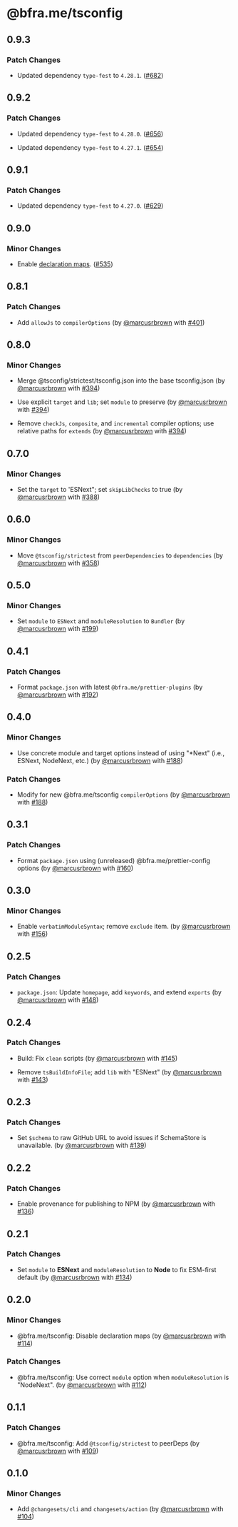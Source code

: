 # @bfra.me/tsconfig

## 0.9.3
### Patch Changes


- Updated dependency `type-fest` to `4.28.1`. ([#682](https://github.com/bfra-me/works/pull/682))

## 0.9.2
### Patch Changes


- Updated dependency `type-fest` to `4.28.0`. ([#656](https://github.com/bfra-me/works/pull/656))


- Updated dependency `type-fest` to `4.27.1`. ([#654](https://github.com/bfra-me/works/pull/654))

## 0.9.1
### Patch Changes


- Updated dependency `type-fest` to `4.27.0`. ([#629](https://github.com/bfra-me/works/pull/629))

## 0.9.0
### Minor Changes


- Enable [declaration maps](https://www.typescriptlang.org/tsconfig/#declarationMap). ([#535](https://github.com/bfra-me/works/pull/535))

## 0.8.1
### Patch Changes



- Add `allowJs` to `compilerOptions` (by [@marcusrbrown](https://github.com/marcusrbrown) with [#401](https://github.com/bfra-me/works/pull/401))

## 0.8.0
### Minor Changes



- Merge @tsconfig/strictest/tsconfig.json into the base tsconfig.json (by [@marcusrbrown](https://github.com/marcusrbrown) with [#394](https://github.com/bfra-me/works/pull/394))


- Use explicit `target` and `lib`; set `module` to preserve (by [@marcusrbrown](https://github.com/marcusrbrown) with [#394](https://github.com/bfra-me/works/pull/394))


- Remove `checkJs`, `composite`, and `incremental` compiler options; use relative paths for `extends` (by [@marcusrbrown](https://github.com/marcusrbrown) with [#394](https://github.com/bfra-me/works/pull/394))

## 0.7.0
### Minor Changes



- Set the `target` to 'ESNext"; set `skipLibChecks` to true (by [@marcusrbrown](https://github.com/marcusrbrown) with [#388](https://github.com/bfra-me/works/pull/388))

## 0.6.0
### Minor Changes



- Move `@tsconfig/strictest` from `peerDependencies` to `dependencies` (by [@marcusrbrown](https://github.com/marcusrbrown) with [#358](https://github.com/bfra-me/works/pull/358))

## 0.5.0

### Minor Changes

- Set `module` to `ESNext` and `moduleResolution` to `Bundler` (by [@marcusrbrown](https://github.com/marcusrbrown) with [#199](https://github.com/bfra-me/works/pull/199))

## 0.4.1

### Patch Changes

- Format `package.json` with latest `@bfra.me/prettier-plugins` (by [@marcusrbrown](https://github.com/marcusrbrown) with [#192](https://github.com/bfra-me/works/pull/192))

## 0.4.0

### Minor Changes

- Use concrete module and target options instead of using "\*Next" (i.e., ESNext, NodeNext, etc.) (by [@marcusrbrown](https://github.com/marcusrbrown) with [#188](https://github.com/bfra-me/works/pull/188))

### Patch Changes

- Modify for new @bfra.me/tsconfig `compilerOptions` (by [@marcusrbrown](https://github.com/marcusrbrown) with [#188](https://github.com/bfra-me/works/pull/188))

## 0.3.1

### Patch Changes

- Format `package.json` using (unreleased) @bfra.me/prettier-config options (by [@marcusrbrown](https://github.com/marcusrbrown) with [#160](https://github.com/bfra-me/works/pull/160))

## 0.3.0

### Minor Changes

- Enable `verbatimModuleSyntax`; remove `exclude` item. (by [@marcusrbrown](https://github.com/marcusrbrown) with [#156](https://github.com/bfra-me/works/pull/156))

## 0.2.5

### Patch Changes

- `package.json`: Update `homepage`, add `keywords`, and extend `exports` (by [@marcusrbrown](https://github.com/marcusrbrown) with [#148](https://github.com/bfra-me/works/pull/148))

## 0.2.4

### Patch Changes

- Build: Fix `clean` scripts (by [@marcusrbrown](https://github.com/marcusrbrown) with [#145](https://github.com/bfra-me/works/pull/145))

- Remove `tsBuildInfoFile`; add `lib` with "ESNext" (by [@marcusrbrown](https://github.com/marcusrbrown) with [#143](https://github.com/bfra-me/works/pull/143))

## 0.2.3

### Patch Changes

- Set `$schema` to raw GitHub URL to avoid issues if SchemaStore is unavailable. (by [@marcusrbrown](https://github.com/marcusrbrown) with [#139](https://github.com/bfra-me/works/pull/139))

## 0.2.2

### Patch Changes

- Enable provenance for publishing to NPM (by [@marcusrbrown](https://github.com/marcusrbrown) with [#136](https://github.com/bfra-me/works/pull/136))

## 0.2.1

### Patch Changes

- Set `module` to **ESNext** and `moduleResolution` to **Node** to fix ESM-first default (by [@marcusrbrown](https://github.com/marcusrbrown) with [#134](https://github.com/bfra-me/works/pull/134))

## 0.2.0

### Minor Changes

- @bfra.me/tsconfig: Disable declaration maps (by [@marcusrbrown](https://github.com/marcusrbrown) with [#114](https://github.com/bfra-me/works/pull/114))

### Patch Changes

- @bfra.me/tsconfig: Use correct `module` option when `moduleResolution` is "NodeNext". (by [@marcusrbrown](https://github.com/marcusrbrown) with [#112](https://github.com/bfra-me/works/pull/112))

## 0.1.1

### Patch Changes

- @bfra.me/tsconfig: Add `@tsconfig/strictest` to peerDeps (by [@marcusrbrown](https://github.com/marcusrbrown) with [#109](https://github.com/bfra-me/works/pull/109))

## 0.1.0

### Minor Changes

- Add `@changesets/cli` and `changesets/action` (by [@marcusrbrown](https://github.com/marcusrbrown) with [#104](https://github.com/bfra-me/works/pull/104))
